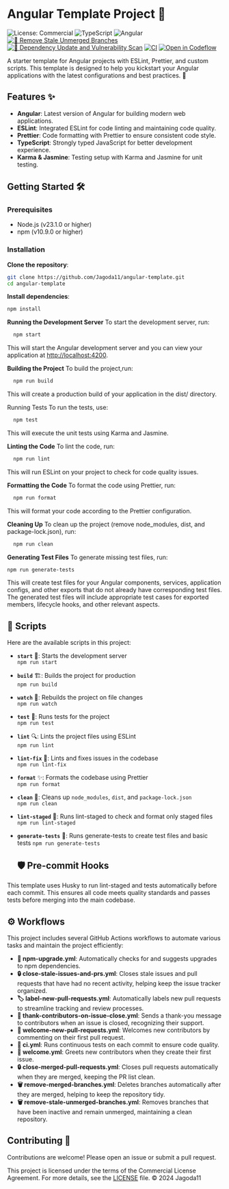 # Angular Template Project 🌟

![License: Commercial](https://img.shields.io/badge/license-Commercial-pink)
![TypeScript](https://img.shields.io/github/package-json/dependency-version/Jagoda11/angular-template/dev/typescript?label=TypeScript)
![Angular](https://img.shields.io/github/package-json/dependency-version/Jagoda11/angular-template/@angular/core?label=Angular)
[![🧹 Remove Stale Unmerged Branches](https://github.com/Jagoda11/angular-template/actions/workflows/%F0%9F%A7%B9remove-stale-unmerged-branches.yml/badge.svg)](https://github.com/Jagoda11/angular-template/actions/workflows/%F0%9F%A7%B9remove-stale-unmerged-branches.yml)
[![🚀 Dependency Update and Vulnerability Scan](https://github.com/Jagoda11/angular-template/actions/workflows/%E2%AC%86%EF%B8%8Fnpm-upgrade.yml/badge.svg)](https://github.com/Jagoda11/angular-template/actions/workflows/%E2%AC%86%EF%B8%8Fnpm-upgrade.yml)
[![CI](https://github.com/Jagoda11/angular-template/actions/workflows/%F0%9F%9A%80ci.yml/badge.svg)](https://github.com/Jagoda11/angular-template/actions/workflows/%F0%9F%9A%80ci.yml)
[![Open in Codeflow](https://developer.stackblitz.com/img/open_in_codeflow_small.svg)](https:///pr.new/pr0xr/kofude)

A starter template for Angular projects with ESLint, Prettier, and custom scripts. This template is designed to help you kickstart your Angular applications with the latest configurations and best practices. 🚀

## Features ✨

- **Angular**: Latest version of Angular for building modern web applications.
- **ESLint**: Integrated ESLint for code linting and maintaining code quality.
- **Prettier**: Code formatting with Prettier to ensure consistent code style.
- **TypeScript**: Strongly typed JavaScript for better development experience.
- **Karma & Jasmine**: Testing setup with Karma and Jasmine for unit testing.

## Getting Started 🛠️

### Prerequisites

- Node.js (v23.1.0 or higher)
- npm (v10.9.0 or higher)

### Installation

**Clone the repository**:

```bash
git clone https://github.com/Jagoda11/angular-template.git
cd angular-template
```

**Install dependencies**:

```bash
npm install
```

**Running the Development Server**
To start the development server, run:

```bash
  npm start
```

This will start the Angular development server and you can view your application at <http://localhost:4200>.

**Building the Project**
To build the project,run:

```bash
  npm run build
```

This will create a production build of your application in the dist/ directory.

Running Tests
To run the tests, use:

```bash
  npm test
```

This will execute the unit tests using Karma and Jasmine.

**Linting the Code**
To lint the code, run:

```bash
  npm run lint
```

This will run ESLint on your project to check for code quality issues.

**Formatting the Code**
To format the code using Prettier, run:

```bash
  npm run format
```

This will format your code according to the Prettier configuration.

**Cleaning Up**
To clean up the project (remove node_modules, dist, and package-lock.json), run:

```bash
  npm run clean
```

**Generating Test Files**
To generate missing test files, run:

```bash
npm run generate-tests
```

This will create test files for your Angular components, services, application configs, and other exports that do not already have corresponding test files. The generated test files will include appropriate test cases for exported members, lifecycle hooks, and other relevant aspects.

## 📜 Scripts

Here are the available scripts in this project:

- **`start`** 🚀: Starts the development server  
  `npm run start`

- **`build`** 🏗️: Builds the project for production  
  `npm run build`

- **`watch`** 👀: Rebuilds the project on file changes  
  `npm run watch`

- **`test`** 🧪: Runs tests for the project  
  `npm run test`

- **`lint`** 🔍: Lints the project files using ESLint  
  `npm run lint`

- **`lint-fix`** 🔧: Lints and fixes issues in the codebase  
  `npm run lint-fix`

- **`format`** ✨: Formats the codebase using Prettier  
  `npm run format`

- **`clean`** 🧽: Cleans up `node_modules`, `dist`, and `package-lock.json`  
  `npm run clean`

- **`lint-staged`** 📝: Runs lint-staged to check and format only staged files  
  `npm run lint-staged`

- **`generate-tests`** 📝: Runs generate-tests to create test files and basic tests
  `npm run generate-tests`

  ## 🛡️ Pre-commit Hooks

This template uses Husky to run lint-staged and tests automatically before each commit. This ensures all code meets quality standards and passes tests before merging into the main codebase.

## ⚙️ Workflows

This project includes several GitHub Actions workflows to automate various tasks and maintain the project efficiently:

- **🔄 npm-upgrade.yml**: Automatically checks for and suggests upgrades to npm dependencies.
- **🔒 close-stale-issues-and-prs.yml**: Closes stale issues and pull requests that have had no recent activity, helping keep the issue tracker organized.
- **🏷️ label-new-pull-requests.yml**: Automatically labels new pull requests to streamline tracking and review processes.
- **🙏 thank-contributors-on-issue-close.yml**: Sends a thank-you message to contributors when an issue is closed, recognizing their support.
- **👋 welcome-new-pull-requests.yml**: Welcomes new contributors by commenting on their first pull request.
- **🚀 ci.yml**: Runs continuous tests on each commit to ensure code quality.
- **👋 welcome.yml**: Greets new contributors when they create their first issue.
- **🔒 close-merged-pull-requests.yml**: Closes pull requests automatically when they are merged, keeping the PR list clean.
- **🗑️ remove-merged-branches.yml**: Deletes branches automatically after they are merged, helping to keep the repository tidy.
- **🗑️ remove-stale-unmerged-branches.yml**: Removes branches that have been inactive and remain unmerged, maintaining a clean repository.

## Contributing 🤝

Contributions are welcome! Please open an issue or submit a pull request.

This project is licensed under the terms of the Commercial License Agreement. For more details, see the [LICENSE](LICENSE.md) file.
© 2024 Jagoda11
